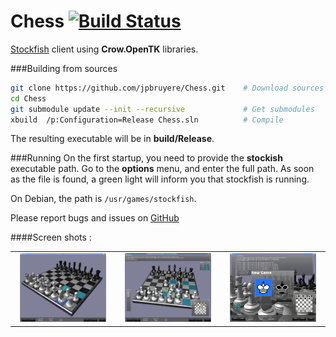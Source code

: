Chess   [![Build Status](https://travis-ci.org/jpbruyere/Chess.svg?branch=master)](https://travis-ci.org/jpbruyere/Chess)
=====
[Stockfish](https://stockfishchess.org/) client using **Crow.OpenTK** libraries.

###Building from sources

```bash
git clone https://github.com/jpbruyere/Chess.git   	# Download sources
cd Chess
git submodule update --init --recursive             # Get submodules
xbuild  /p:Configuration=Release Chess.sln          # Compile
```
The resulting executable will be in **build/Release**.

###Running
On the first startup, you need to provide the **stockish** executable path.
Go to the **options** menu, and enter the full path. As soon as the file is found, a green
light will inform you that stockfish is running.

On Debian, the path is `/usr/games/stockfish`.

Please report bugs and issues on [GitHub](https://github.com/jpbruyere/Chess/issues)

####Screen shots :
<table width="100%">
  <tr>
    <td width="30%" align="center"><img src="/screenshot.png?raw=true" alt="chess" width="90%"/></td>
    <td width="30%" align="center"><img src="/screenshot2.png?raw=true" alt="chess" width="90%" /> </td>
    <td width="30%" align="center"><img src="/screenshot4.png?raw=true" alt="chess" width="90%"/> </td>
  </tr>
</table>

